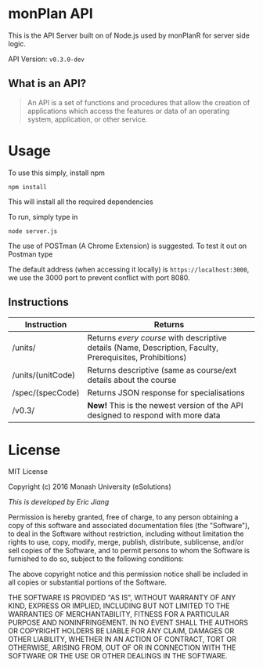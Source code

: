 # monPlan API
This is the API Server built on of Node.js used by monPlanR for server side logic.

API Version: `v0.3.0-dev`

## What is an API?
> An API is a set of functions and procedures that allow the creation of applications which access the features or data of an operating system, application, or other service.

# Usage
To use this simply, install npm
```
npm install
```
This will install all the required dependencies

To run, simply type in
```
node server.js
```

The use of POSTman (A Chrome Extension) is suggested. To test it out on Postman type

The default address (when accessing it locally) is `https://localhost:3000`, we use the 3000 port to prevent conflict with port 8080.

## Instructions

| Instruction            | Returns                                                                                                   |
|------------------------|-----------------------------------------------------------------------------------------------------------|
| /units/                | Returns _every course_ with descriptive details (Name, Description, Faculty, Prerequisites, Prohibitions) |
| /units/(unitCode)      | Returns descriptive (same as course/ext details about the course                                          |
| /spec/(specCode)       | Returns JSON response for specialisations                                                                 |
| /v0.3/                 | **New!** This is the newest version of the API designed to respond with more data

# License
MIT License

Copyright (c) 2016 Monash University (eSolutions)

_This is developed by Eric Jiang_

Permission is hereby granted, free of charge, to any person obtaining a copy
of this software and associated documentation files (the "Software"), to deal
in the Software without restriction, including without limitation the rights
to use, copy, modify, merge, publish, distribute, sublicense, and/or sell
copies of the Software, and to permit persons to whom the Software is
furnished to do so, subject to the following conditions:

The above copyright notice and this permission notice shall be included in all
copies or substantial portions of the Software.

THE SOFTWARE IS PROVIDED "AS IS", WITHOUT WARRANTY OF ANY KIND, EXPRESS OR
IMPLIED, INCLUDING BUT NOT LIMITED TO THE WARRANTIES OF MERCHANTABILITY,
FITNESS FOR A PARTICULAR PURPOSE AND NONINFRINGEMENT. IN NO EVENT SHALL THE
AUTHORS OR COPYRIGHT HOLDERS BE LIABLE FOR ANY CLAIM, DAMAGES OR OTHER
LIABILITY, WHETHER IN AN ACTION OF CONTRACT, TORT OR OTHERWISE, ARISING FROM,
OUT OF OR IN CONNECTION WITH THE SOFTWARE OR THE USE OR OTHER DEALINGS IN THE
SOFTWARE.
